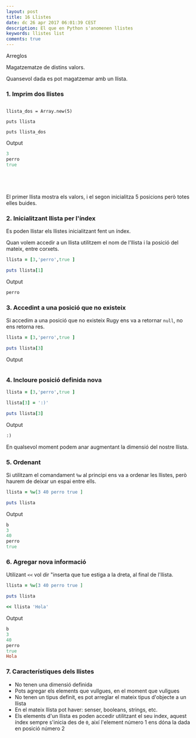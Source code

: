 ```yaml
---
layout: post
title: 16 Llistes
date: dc 26 apr 2017 06:01:39 CEST 
description: El que en Python s'anomenen llistes
keywords: llistes list
coments: true
---
```


Arreglos

Magatzematze de distins valors.

Quansevol dada es pot magatzemar amb un llista.

### 1. Imprim dos llistes

```rubyllista = [3,'perro',true ]

llista_dos = Array.new(5)

puts llista

puts llista_dos
```

Output

```ruby
3
perro
true






```

El primer llista mostra els valors, i el segon inicialitza 5 posicions però totes elles buides.

### 2. Inicialitzant llista per l'índex

Es poden llistar els llistes inicialitzant fent un índex.

Quan volem accedir a un llista utilitzem el nom de l'llista i la posició del mateix, entre corxets.

```ruby
llista = [3,'perro',true ]

puts llista[1]
```

Output

```ruby
perro
```

### 3. Accedint a una posició que no existeix

Si accedim a una posició que no existeix Rugy ens va a retornar `null`, no ens retorna res.

```ruby
llista = [3,'perro',true ]

puts llista[3]
```

Output

```ruby

```

### 4. Incloure posició definida nova

```ruby
llista = [3,'perro',true ]

llista[3] = ':)'

puts llista[3]
```

Output

```ruby
:)
```

En qualsevol moment podem anar augmentant la dimensió del nostre llista.

### 5. Ordenant

Si utilitzam el comandament `%w` al principi ens va a ordenar les llistes, però haurem de deixar un espai entre ells.

```ruby
llista = %w[3 40 perro true ]

puts llista
```

Output

```ruby
b 
3
40
perro
true
```

### 6. Agregar nova informació

Utilizant `<<` vol dir "inserta que tue estiga a la dreta, al final de l'llista.

```ruby
llista = %w[3 40 perro true ]

puts llista

<< llista 'Hola'
```

Output

```ruby
b 
3
40
perro
true
Hola
```

### 7. Característiques dels llistes

- No tenen una dimensió definida
- Pots agregar els elements que vullgues, en el moment que vullgues
- No tenen un tipus definit, es pot arreglar el mateix tipus d'objecte a un llista
- En el mateix llista pot haver: senser, booleans, strings, etc.
- Els elements d'un llista es poden accedir utilitzant el seu index, aquest índex sempre s'inicia des de `0`, així l'element número 1 ens dóna la dada en posició número 2

